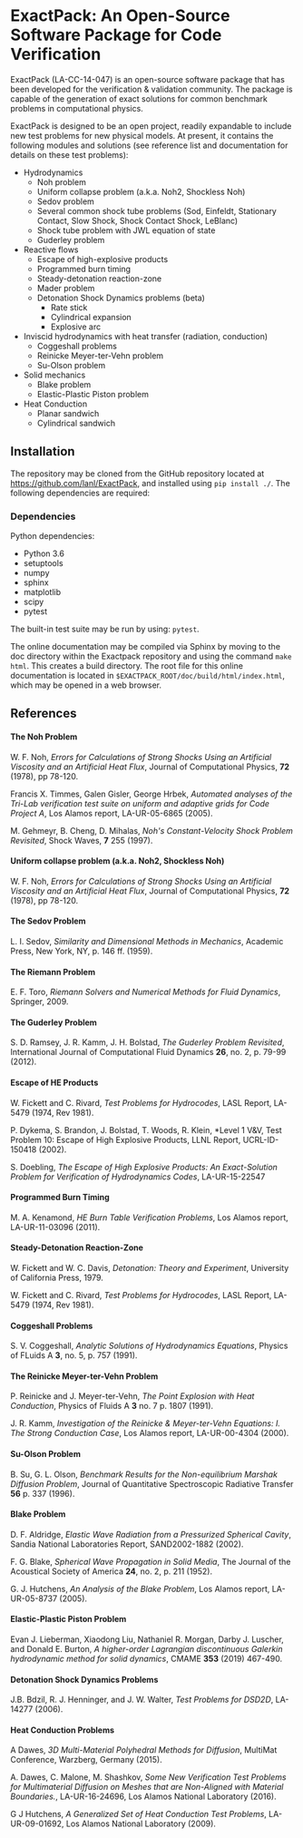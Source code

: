 # ExactPack: An Open-Source Software Package for Code Verification

ExactPack (LA-CC-14-047) is an open-source software package that has been
developed for the verification & validation community. The package is capable of the generation of exact solutions for common benchmark problems in computational physics.

ExactPack is designed to be an open project, readily expandable to include new test problems for new physical models. At present, it contains the following modules and solutions (see reference list and documentation for details on these test problems):

* Hydrodynamics
  * Noh problem 
  * Uniform collapse problem (a.k.a. Noh2, Shockless Noh)
  * Sedov problem 
  * Several common shock tube problems (Sod, Einfeldt, Stationary Contact, Slow Shock, Shock Contact Shock, LeBlanc)
  * Shock tube problem with JWL equation of state
  * Guderley problem
* Reactive flows
  * Escape of high-explosive products
  * Programmed burn timing
  * Steady-detonation reaction-zone
  * Mader problem
  * Detonation Shock Dynamics problems (beta)
    * Rate stick
    * Cylindrical expansion
    * Explosive arc
* Inviscid hydrodynamics with heat transfer (radiation, conduction)
  * Coggeshall problems
  * Reinicke Meyer-ter-Vehn problem
  * Su-Olson problem
* Solid mechanics
  * Blake problem
  * Elastic-Plastic Piston problem
* Heat Conduction
  * Planar sandwich
  * Cylindrical sandwich

Installation
------------

The repository may be cloned from the GitHub repository located at https://github.com/lanl/ExactPack, and installed using `pip install ./`. The following dependencies are required:

### Dependencies

Python dependencies:
* Python 3.6
* setuptools
* numpy
* sphinx
* matplotlib
* scipy
* pytest

The built-in test suite may be run by using: `pytest`.

The online documentation may be compiled via Sphinx by moving to the doc directory within the Exactpack repository and using the command `make html`. This creates a build directory. The root file for this online documentation is located in `$EXACTPACK_ROOT/doc/build/html/index.html`, which may be opened in a web browser.

References
----------
#### The Noh Problem
W. F. Noh, *Errors for Calculations of Strong Shocks Using an Artificial Viscosity and an Artificial Heat Flux*, Journal of Computational Physics, **72** (1978), pp 78-120.

Francis X. Timmes, Galen Gisler, George Hrbek, *Automated analyses of the Tri-Lab verification test suite on uniform and adaptive grids for Code Project A*, Los Alamos report, LA-UR-05-6865 (2005).

M. Gehmeyr, B. Cheng, D. Mihalas, *Noh's Constant-Velocity Shock Problem Revisited*, Shock Waves, **7** 255 (1997).

#### Uniform collapse problem (a.k.a. Noh2, Shockless Noh)
W. F. Noh, *Errors for Calculations of Strong Shocks Using an Artificial Viscosity and an Artificial Heat Flux*, Journal of Computational Physics, **72** (1978), pp 78-120.

#### The Sedov Problem
L. I. Sedov, *Similarity and Dimensional Methods in Mechanics*, Academic Press, New York, NY, p. 146 ff. (1959).

#### The Riemann Problem
E. F. Toro, *Riemann Solvers and Numerical Methods for Fluid Dynamics*, Springer, 2009.

#### The Guderley Problem
S. D. Ramsey, J. R. Kamm, J. H. Bolstad, *The Guderley Problem Revisited*, International Journal of Computational Fluid Dynamics **26**, no. 2, p. 79-99 (2012).

#### Escape of HE Products
W. Fickett and C. Rivard, *Test Problems for Hydrocodes*, LASL Report, LA-5479 (1974, Rev 1981).

P. Dykema, S. Brandon, J. Bolstad, T. Woods, R. Klein, *Level 1 V&V, Test Problem 10: Escape of High Explosive Products, LLNL Report, UCRL-ID-150418 (2002).

S. Doebling, *The Escape of High Explosive Products: An Exact-Solution Problem for Verification of Hydrodynamics Codes*, LA-UR-15-22547

#### Programmed Burn Timing
M. A. Kenamond, *HE Burn Table Verification Problems*, Los Alamos report, LA-UR-11-03096 (2011).

#### Steady-Detonation Reaction-Zone
W. Fickett and W. C. Davis, *Detonation: Theory and Experiment*, University of California Press, 1979.

W. Fickett and C. Rivard, *Test Problems for Hydrocodes*, LASL Report, LA-5479 (1974, Rev 1981).

#### Coggeshall Problems
S. V. Coggeshall, *Analytic Solutions of Hydrodynamics Equations*, Physics of FLuids A **3**, no. 5, p. 757 (1991).

#### The Reinicke Meyer-ter-Vehn Problem
P. Reinicke and J. Meyer-ter-Vehn, *The Point Explosion with Heat Conduction*, Physics of Fluids A **3** no. 7 p. 1807 (1991).

J. R. Kamm, *Investigation of the Reinicke & Meyer-ter-Vehn Equations: I. The Strong Conduction Case*, Los Alamos report, LA-UR-00-4304 (2000).

#### Su-Olson Problem
B. Su, G. L. Olson, *Benchmark Results for the Non-equilibrium Marshak Diffusion Problem*, Journal of Quantitative Spectroscopic Radiative Transfer **56** p. 337 (1996).

#### Blake Problem
D. F. Aldridge, *Elastic Wave Radiation from a Pressurized Spherical Cavity*, Sandia National Laboratories Report, SAND2002-1882 (2002).

F. G. Blake, *Spherical Wave Propagation in Solid Media*, The Journal of the Acoustical Society of America **24**, no. 2, p. 211 (1952).

G. J. Hutchens, *An Analysis of the Blake Problem*, Los Alamos report, LA-UR-05-8737 (2005).

#### Elastic-Plastic Piston Problem
Evan J. Lieberman, Xiaodong Liu, Nathaniel R. Morgan, Darby J. Luscher, and Donald E. Burton, *A higher-order Lagrangian discontinuous Galerkin hydrodynamic method for solid dynamics*, CMAME **353** (2019) 467-490.

#### Detonation Shock Dynamics Problems
J.B. Bdzil, R. J. Henninger, and J. W. Walter, *Test Problems for DSD2D*, LA-14277 (2006).

#### Heat Conduction Problems
A Dawes, *3D Multi-Material Polyhedral Methods for Diffusion*, MultiMat Conference, Warzberg, Germany (2015).    

A. Dawes, C. Malone, M. Shashkov, *Some New Verification Test Problems for Multimaterial Diffusion on Meshes that are Non-Aligned with Material Boundaries.*, LA-UR-16-24696, Los Alamos National Laboratory (2016).

G J Hutchens, *A Generalized Set of Heat Conduction Test Problems*, LA-UR-09-01692, Los Alamos National Laboratory (2009).   
